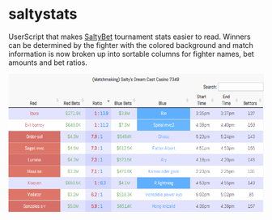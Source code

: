 # saltystats
UserScript that makes [SaltyBet](https://saltybet.com) tournament stats easier to read. Winners can be determined by the fighter with the colored background and match information is now broken up into sortable columns for fighter names, bet amounts and bet ratios.

![UserScript screenshot](https://raw.githubusercontent.com/trey-k/saltystats/assets/saltystats.png?raw=true)
